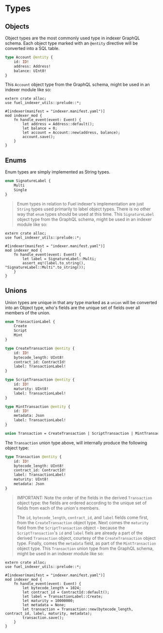 # Types

## Objects

Object types are the most commonly used type in indexer GraphQL schema. Each object type marked with an `@entity` directive will be converted into a SQL table.

```graphql
type Account @entity {
    id: ID!
    address: Address!
    balance: UInt8!
}
```

This `Account` object type from the GraphQL schema, might be used in an indexer module like so:

```rust, ignore
extern crate alloc;
use fuel_indexer_utils::prelude::*;

#[indexer(manifest = "indexer.manifest.yaml")]
mod indexer_mod {
    fn handle_event(event: Event) {
        let address = Address::default();
        let balance = 0;
        let account = Account::new(address, balance);
        account.save();
    }
}
```

## Enums

Enum types are simply implemented as String types.

```graphql
enum SignatureLabel {
    Multi
    Single
}
```

> Enum types in relation to Fuel indexer's implementation are just `String` types used primarily to label object types. There is no other way that `enum` types should be used at this time.
This `SignatureLabel` object type from the GraphQL schema, might be used in an indexer module like so:

```rust, ignore
extern crate alloc;
use fuel_indexer_utils::prelude::*;

#[indexer(manifest = "indexer.manifest.yaml")]
mod indexer_mod {
    fn handle_event(event: Event) {
        let label = SignatureLabel::Multi;
        assert_eq!(label.to_string(), "SignatureLabel::Multi".to_string());
    }
}
```

## Unions

Union types are unique in that any type marked as a `union` will be converted into an Object type, who's fields are the unique set of fields over all members of the union.

```graphql
enum TransactionLabel {
    Create
    Script
    Mint
}

type CreateTransaction @entity {
    id: ID!
    bytecode_length: UInt8!
    contract_id: ContractId!
    label: TransactionLabel!
}

type ScriptTransaction @entity {
    id: ID!
    maturity: UInt8!
    label: TransactionLabel!
}

type MintTransaction @entity {
    id: ID!
    metadata: Json
    label: TransactionLabel!
}

union Transaction = CreateTransaction | ScriptTransaction | MintTransaction
```

The `Transaction` union type above, will internally produce the following object type:

```graphql
type Transaction @entity {
    id: ID!
    bytecode_length: UInt8!
    contract_id: ContractId!
    label: TransactionLabel!
    maturity: UInt8!
    metadata: Json
}
```

> IMPORTANT: Note the order of the fields in the derived `Transaction` object type: the fields are ordered according to the unique set of fields from each of the union's members.
>
> The `id`, `bytecode_length`, `contract_id`, and `label` fields come first, from the `CreateTransaction` object type. Next comes the `maturity` field from the `ScriptTransaction` object - because the `ScriptTransaction`'s `id` and `label` fiels are already a part of the derived `Transaction` object, courtesy of the `CreateTransaction` object type. Finally, comes the `metadata` field, as part of the `MintTransaction` object type.
This `Transaction` union type from the GraphQL schema, might be used in an indexer module like so:

```rust, ignore
extern crate alloc;
use fuel_indexer_utils::prelude::*;

#[indexer(manifest = "indexer.manifest.yaml")]
mod indexer_mod {
    fn handle_event(event: Event) {
        let bytecode_length = 1024;
        let contract_id = ContractId::default();
        let label = TransactionLabel::Create;
        let maturity = 10000000;
        let metadata = None;
        let transaction = Transaction::new(bytecode_length, contract_id, label, maturity, metadata);
        transaction.save();
    }
}
```
